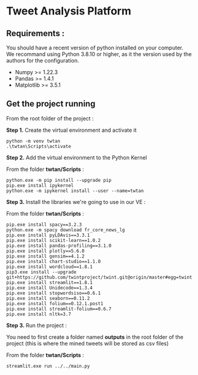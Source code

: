 # Tweet Analysis Platform

## Requirements :
You should have a recent version of python installed on your computer.\
We recommand using Python 3.8.10 or higher, as it the version used by the authors for the configuration.
- Numpy >= 1.22.3
- Pandas >= 1.4.1
- Matplotlib >= 3.5.1

## Get the project running
From the root folder of the project :

**Step 1.** Create the virtual environment and activate it

```console
python -m venv twtan
.\twtan\Scripts\activate
```
**Step 2.** Add the virtual environment to the Python Kernel

From the folder **twtan/Scripts** : 

```console
python.exe -m pip install --upgrade pip
pip.exe install ipykernel 
python.exe -m ipykernel install --user --name=twtan
```

**Step 3.** Install the libraries we're going to use in our VE :

From the folder **twtan/Scripts** :

```console
pip.exe install spacy==3.2.3
python.exe -m spacy download fr_core_news_lg
pip.exe install pyLDAvis==3.3.1
pip.exe install scikit-learn==1.0.2
pip.exe install pandas-profiling==3.1.0
pip.exe install plotly==5.6.0
pip.exe install gensim==4.1.2
pip.exe install chart-studio==1.1.0
pip.exe install wordcloud==1.8.1
pip3.exe install --upgrade git+https://github.com/twintproject/twint.git@origin/master#egg=twint
pip.exe install streamlit==1.8.1 
pip.exe install Unidecode==1.3.4
pip.exe install stopwordsiso==0.6.1
pip.exe install seaborn==0.11.2
pip.exe install folium==0.12.1.post1
pip.exe install streamlit-folium==0.6.7
pip.exe install nltk=3.7
```

**Step 3.** Run the project :

You need to first create a folder named **outputs** in the root folder of the project (this is where the mined tweets will be stored as csv files)

From the folder **twtan/Scripts** :

```console
streamlit.exe run ../../main.py
```